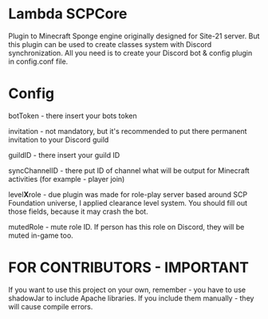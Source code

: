 # Lambda SCPCore
Plugin to Minecraft Sponge engine originally designed for Site-21 server. But this plugin can be used to create classes system with Discord synchronization. All you need is to create your Discord bot & config plugin in config.conf file.

# Config
botToken - there insert your bots token

invitation - not mandatory, but it's recommended to put there permanent invitation to your Discord guild

guildID - there insert your guild ID

syncChannelID - there put ID of channel what will be output for Minecraft activities (for example - player join)

level**X**role - due plugin was made for role-play server based around SCP Foundation universe, I applied clearance level system. You should fill out those fields, because it may crash the bot.

mutedRole - mute role ID. If person has this role on Discord, they will be muted in-game too.

# FOR CONTRIBUTORS - IMPORTANT
If you want to use this project on your own, remember - you have to use shadowJar to include Apache libraries. If you include them manually - they will cause compile errors.
